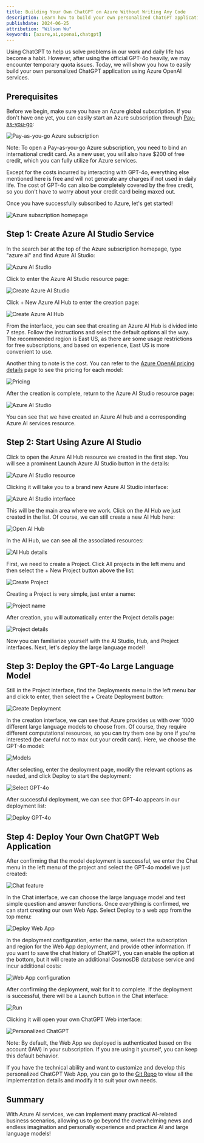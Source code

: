 ```yaml
---
title: Building Your Own ChatGPT on Azure Without Writing Any Code
description: Learn how to build your own personalized ChatGPT application using Azure OpenAI services without writing any code.
publishdate: 2024-06-25
attribution: "Wilson Wu"
keywords: [azure,ai,openai,chatgpt]
---
```


Using ChatGPT to help us solve problems in our work and daily life has become a habit. However, after using the official GPT-4o heavily, we may encounter temporary quota issues. Today, we will show you how to easily build your own personalized ChatGPT application using Azure OpenAI services.

## Prerequisites

Before we begin, make sure you have an Azure global subscription. If you don't have one yet, you can easily start an Azure subscription through [Pay-as-you-go](https://azure.microsoft.com/en-us/pricing/purchase-options/pay-as-you-go/?wt.mc_id=MVP_373702):

![Pay-as-you-go Azure subscription](pay-as-you-go-azure.png)

Note: To open a Pay-as-you-go Azure subscription, you need to bind an international credit card. As a new user, you will also have $200 of free credit, which you can fully utilize for Azure services.

Except for the costs incurred by interacting with GPT-4o, everything else mentioned here is free and will not generate any charges if not used in daily life. The cost of GPT-4o can also be completely covered by the free credit, so you don't have to worry about your credit card being maxed out.

Once you have successfully subscribed to Azure, let's get started!

![Azure subscription homepage](azure-home.png)

## Step 1: Create Azure AI Studio Service

In the search bar at the top of the Azure subscription homepage, type "azure ai" and find Azure AI Studio:

![Azure AI Studio](1-start.png)

Click to enter the Azure AI Studio resource page:

![Create Azure AI Studio](1-create-ai.png)

Click + New Azure AI Hub to enter the creation page:

![Create Azure AI Hub](1-ai-hub.png)

From the interface, you can see that creating an Azure AI Hub is divided into 7 steps. Follow the instructions and select the default options all the way. The recommended region is East US, as there are some usage restrictions for free subscriptions, and based on experience, East US is more convenient to use.

Another thing to note is the cost. You can refer to the [Azure OpenAI pricing details](https://azure.microsoft.com/en-us/pricing/details/cognitive-services/openai-service/?wt.mc_id=MVP_373702) page to see the pricing for each model:

![Pricing](1-price.png)

After the creation is complete, return to the Azure AI Studio resource page:

![Azure AI Studio](1-created.png)

You can see that we have created an Azure AI hub and a corresponding Azure AI services resource.

## Step 2: Start Using Azure AI Studio

Click to open the Azure AI Hub resource we created in the first step. You will see a prominent Launch Azure AI Studio button in the details:

![Azure AI Studio resource](2-use-ai.png)

Clicking it will take you to a brand new Azure AI Studio interface:

![Azure AI Studio interface](2-ai-studio.png)

This will be the main area where we work. Click on the AI Hub we just created in the list. Of course, we can still create a new AI Hub here:

![Open AI Hub](2-open-hub.png)

In the AI Hub, we can see all the associated resources:

![AI Hub details](2-hub-detail.png)

First, we need to create a Project. Click All projects in the left menu and then select the + New Project button above the list:

![Create Project](2-new-project.png)

Creating a Project is very simple, just enter a name:

![Project name](2-project.png)

After creation, you will automatically enter the Project details page:

![Project details](2-project-detail.png)

Now you can familiarize yourself with the AI Studio, Hub, and Project interfaces. Next, let's deploy the large language model!

## Step 3: Deploy the GPT-4o Large Language Model

Still in the Project interface, find the Deployments menu in the left menu bar and click to enter, then select the + Create Deployment button:

![Create Deployment](3-create-deployment.png)

In the creation interface, we can see that Azure provides us with over 1000 different large language models to choose from. Of course, they require different computational resources, so you can try them one by one if you're interested (be careful not to max out your credit card). Here, we choose the GPT-4o model:

![Models](3-models.png)

After selecting, enter the deployment page, modify the relevant options as needed, and click Deploy to start the deployment:

![Select GPT-4o](3-deploy-gpt-4o.png)

After successful deployment, we can see that GPT-4o appears in our deployment list:

![Deploy GPT-4o](3-gpt-4o.png)


## Step 4: Deploy Your Own ChatGPT Web Application

After confirming that the model deployment is successful, we enter the Chat menu in the left menu of the project and select the GPT-4o model we just created:

![Chat feature](4-chat.png)

In the Chat interface, we can choose the large language model and test simple question and answer functions. Once everything is confirmed, we can start creating our own Web App. Select Deploy to a web app from the top menu:

![Deploy Web App](4-web-app.png)

In the deployment configuration, enter the name, select the subscription and region for the Web App deployment, and provide other information. If you want to save the chat history of ChatGPT, you can enable the option at the bottom, but it will create an additional CosmosDB database service and incur additional costs:

![Web App configuration](4-deploy-web.png)

After confirming the deployment, wait for it to complete. If the deployment is successful, there will be a Launch button in the Chat interface:

![Run](4-launch.png)

Clicking it will open your own ChatGPT Web interface:

![Personalized ChatGPT](4-app-page.png)

Note: By default, the Web App we deployed is authenticated based on the account (IAM) in your subscription. If you are using it yourself, you can keep this default behavior.

If you have the technical ability and want to customize and develop this personalized ChatGPT Web App, you can go to the [Git Repo](https://github.com/microsoft/sample-app-aoai-chatGPT?wt.mc_id=MVP_373702) to view all the implementation details and modify it to suit your own needs.

## Summary

With Azure AI services, we can implement many practical AI-related business scenarios, allowing us to go beyond the overwhelming news and endless imagination and personally experience and practice AI and large language models!
